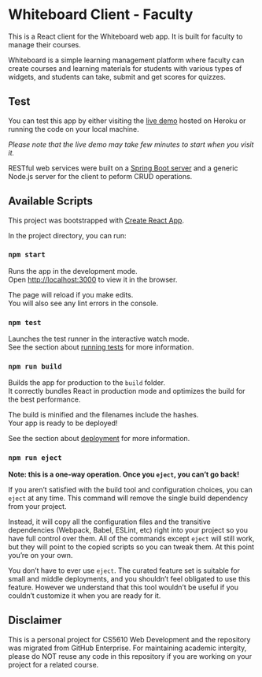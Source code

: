 # Whiteboard Client - Faculty

This is a React client for the Whiteboard web app. It is built for faculty to manage their courses.

Whiteboard is a simple learning management platform where faculty can create courses and learning materials for students with various types of widgets, and students can take, submit and get scores for quizzes.

## Test

You can test this app by either visiting the [live demo](https://wbdv-sp20-siyanhe-client-react.herokuapp.com/) hosted on Heroku or running the code on your local machine.

*Please note that the live demo may take few minutes to start when you visit it.*

RESTful web services were built on a [Spring Boot server](https://github.com/SiyanH/whiteboard-server-springboot) and a generic Node.js server for the client to peform CRUD operations.

## Available Scripts

This project was bootstrapped with [Create React App](https://github.com/facebook/create-react-app).

In the project directory, you can run:

### `npm start`

Runs the app in the development mode.<br />
Open [http://localhost:3000](http://localhost:3000) to view it in the browser.

The page will reload if you make edits.<br />
You will also see any lint errors in the console.

### `npm test`

Launches the test runner in the interactive watch mode.<br />
See the section about [running tests](https://facebook.github.io/create-react-app/docs/running-tests) for more information.

### `npm run build`

Builds the app for production to the `build` folder.<br />
It correctly bundles React in production mode and optimizes the build for the best performance.

The build is minified and the filenames include the hashes.<br />
Your app is ready to be deployed!

See the section about [deployment](https://facebook.github.io/create-react-app/docs/deployment) for more information.

### `npm run eject`

**Note: this is a one-way operation. Once you `eject`, you can’t go back!**

If you aren’t satisfied with the build tool and configuration choices, you can `eject` at any time. This command will remove the single build dependency from your project.

Instead, it will copy all the configuration files and the transitive dependencies (Webpack, Babel, ESLint, etc) right into your project so you have full control over them. All of the commands except `eject` will still work, but they will point to the copied scripts so you can tweak them. At this point you’re on your own.

You don’t have to ever use `eject`. The curated feature set is suitable for small and middle deployments, and you shouldn’t feel obligated to use this feature. However we understand that this tool wouldn’t be useful if you couldn’t customize it when you are ready for it.

## Disclaimer

This is a personal project for CS5610 Web Development and the repository was migrated from GitHub Enterprise. For maintaining academic intergity, please do NOT reuse any code in this repository if you are working on your project for a related course.
